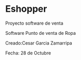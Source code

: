 # Eshopper
Proyecto software de venta

Software Punto de venta de Ropa

Creado:Cesar Garcia Zamarripa

Fecha: 28 de Octubre
